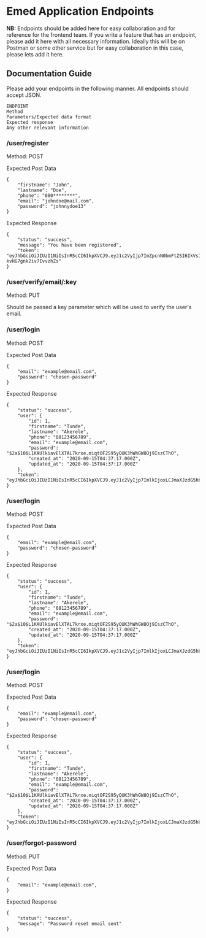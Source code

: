 # Emed Application Endpoints

**NB:** Endpoints should be added here for easy collaboration and for reference for the frontend team. If you write a feature that has an endpoint, please add it here
with all necessary information. Ideally this will be on Postman or some other service but for easy collaboration in this case, please lets add it here.

## Documentation Guide

Please add your endpoints in the following manner. All endpoints should accept JSON.

```
ENDPOINT
Method
Parameters/Expected data format
Expected response
Any other relevant information
```

### /user/register

Method: POST

Expected Post Data

```
{
    "firstname": "John",
    "lastname": "Doe",
    "phone": "080********",
    "email": "johndoe@mail.com",
    "password": "johnnydoe13"
}
```

Expected Response

```
{
    "status": "success",
    "message": "You have been registered",
    "token": "eyJhbGciOiJIUzI1NiIsInR5cCI6IkpXVCJ9.eyJ1c2VyIjp7ImZpcnN0bmFtZSI6IkVsIiwibGFzdG5hbWUiOiJVbnlpIiwicGhvbmUiOiIwODAzOTEwMTg2MSIsImVtYWlsIjoiZWx2aXMub25vYm9AZ21haWwuY29tIiwicGFzc3dvcmQiOiIkMmIkMTAkNEltL3QvaWdXc0JEOVRWNHZodkF5dWRIM3JFM1NQcmpmalI0ekdIbHJzTm02WHdLVFRQRGUiLCJrZXkiOiJJTHZmWjZudnNNIiwiaWQiOjl9LCJpYXQiOjE1OTk1MTQxMDgsImV4cCI6MTU5OTUxNzcwOH0.SCPHXXeDYNWId5iReW2bHLD-kvHG7gnk2iv7IvvzhZs"
}
```

### /user/verify/email/:key

Method: PUT

Should be passed a key parameter which will be used to verify the user's email.

### /user/login

Method: POST

Expected Post Data

```
{
    "email": "example@email.com",
    "password": "chosen-password"
}
```

Expected Response

```
{
    "status": "success",
    "user": {
        "id": 1,
        "firstname": "Tunde",
        "lastname": "Akerele",
        "phone": "08123456789",
        "email": "example@email.com",
        "password": "$2a$10$L1KAUlkiavElXTAL7krxe.miqtOF2S95yQUK3hWhGW8Oj9IszCThO",
        "created_at": "2020-09-15T04:37:17.000Z",
        "updated_at": "2020-09-15T04:37:17.000Z"
    },
    "token": "eyJhbGciOiJIUzI1NiIsInR5cCI6IkpXVCJ9.eyJ1c2VyIjp7ImlkIjoxLCJmaXJzdG5hbWUiOiJUdW5kZSIsImxhc3RuYW1lIjoiQWtlcmVsZSIsInBob25lIjoiMDgwNjI1NzU1MzEiLCJlbWFpbCI6ImJhYnNha2VAZ21haWwuY29tIiwicGFzc3dvcmQiOiIkMmEkMTAkTDFLQVVsa2lhdkVsWFRBTDdrcnhlLm1pcXRPRjJTOTV5UVVLM2hXaEdXOE9qOUlzekNUaE8iLCJjcmVhdGVkX2F0IjoiMjAyMC0wOS0xNVQwNDozNzoxNy4wMDBaIiwidXBkYXRlZF9hdCI6IjIwMjAtMDktMTVUMDQ6Mzc6MTcuMDAwWiJ9LCJpYXQiOjE2MDAxNDcxODIsImV4cCI6MTYwMDE0OTgxMH0.W_Ud8mLEbS0hJxCvLlekYkhTMIfG0q8bEdA1h8uUt1A"
}
```
### /user/login

Method: POST

Expected Post Data

```
{
    "email": "example@email.com",
    "password": "chosen-password"
}
```

Expected Response

```
{
    "status": "success",
    "user": {
        "id": 1,
        "firstname": "Tunde",
        "lastname": "Akerele",
        "phone": "08123456789",
        "email": "example@email.com",
        "password": "$2a$10$L1KAUlkiavElXTAL7krxe.miqtOF2S95yQUK3hWhGW8Oj9IszCThO",
        "created_at": "2020-09-15T04:37:17.000Z",
        "updated_at": "2020-09-15T04:37:17.000Z"
    },
    "token": "eyJhbGciOiJIUzI1NiIsInR5cCI6IkpXVCJ9.eyJ1c2VyIjp7ImlkIjoxLCJmaXJzdG5hbWUiOiJUdW5kZSIsImxhc3RuYW1lIjoiQWtlcmVsZSIsInBob25lIjoiMDgwNjI1NzU1MzEiLCJlbWFpbCI6ImJhYnNha2VAZ21haWwuY29tIiwicGFzc3dvcmQiOiIkMmEkMTAkTDFLQVVsa2lhdkVsWFRBTDdrcnhlLm1pcXRPRjJTOTV5UVVLM2hXaEdXOE9qOUlzekNUaE8iLCJjcmVhdGVkX2F0IjoiMjAyMC0wOS0xNVQwNDozNzoxNy4wMDBaIiwidXBkYXRlZF9hdCI6IjIwMjAtMDktMTVUMDQ6Mzc6MTcuMDAwWiJ9LCJpYXQiOjE2MDAxNDcxODIsImV4cCI6MTYwMDE0OTgxMH0.W_Ud8mLEbS0hJxCvLlekYkhTMIfG0q8bEdA1h8uUt1A"
}
```
### /user/login

Method: POST

Expected Post Data

```
{
    "email": "example@email.com",
    "password": "chosen-password"
}
```

Expected Response

```
{
    "status": "success",
    "user": {
        "id": 1,
        "firstname": "Tunde",
        "lastname": "Akerele",
        "phone": "08123456789",
        "email": "example@email.com",
        "password": "$2a$10$L1KAUlkiavElXTAL7krxe.miqtOF2S95yQUK3hWhGW8Oj9IszCThO",
        "created_at": "2020-09-15T04:37:17.000Z",
        "updated_at": "2020-09-15T04:37:17.000Z"
    },
    "token": "eyJhbGciOiJIUzI1NiIsInR5cCI6IkpXVCJ9.eyJ1c2VyIjp7ImlkIjoxLCJmaXJzdG5hbWUiOiJUdW5kZSIsImxhc3RuYW1lIjoiQWtlcmVsZSIsInBob25lIjoiMDgwNjI1NzU1MzEiLCJlbWFpbCI6ImJhYnNha2VAZ21haWwuY29tIiwicGFzc3dvcmQiOiIkMmEkMTAkTDFLQVVsa2lhdkVsWFRBTDdrcnhlLm1pcXRPRjJTOTV5UVVLM2hXaEdXOE9qOUlzekNUaE8iLCJjcmVhdGVkX2F0IjoiMjAyMC0wOS0xNVQwNDozNzoxNy4wMDBaIiwidXBkYXRlZF9hdCI6IjIwMjAtMDktMTVUMDQ6Mzc6MTcuMDAwWiJ9LCJpYXQiOjE2MDAxNDcxODIsImV4cCI6MTYwMDE0OTgxMH0.W_Ud8mLEbS0hJxCvLlekYkhTMIfG0q8bEdA1h8uUt1A"
}
```
### /user/forgot-password

Method: PUT

Expected Post Data

```
{
    "email": "example@email.com",
}
```

Expected Response

```
{
    "status": "success",
    "message": "Password reset email sent"
}
```
